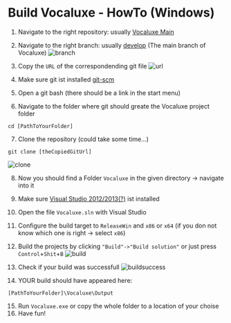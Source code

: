 # Build Vocaluxe - HowTo (Windows)

1. Navigate to the right repository: usually [Vocaluxe Main](https://github.com/Vocaluxe/Vocaluxe)
2. Navigate to the right branch: usually [develop](https://github.com/Vocaluxe/Vocaluxe/tree/develop) (The main branch of Vocaluxe)
![branch](https://cloud.githubusercontent.com/assets/5115160/4995706/bc5aa536-69c2-11e4-8534-b64573624a33.PNG)

3. Copy the `URL` of the correspondending git file
![url](https://cloud.githubusercontent.com/assets/5115160/4995708/bc5af234-69c2-11e4-91d1-112972f35f01.PNG)

4. Make sure git ist installed [git-scm](http://git-scm.com/)
5. Open a git bash (there should be a link in the start menu)
6. Navigate to the folder where git should greate the Vocaluxe project folder
```
cd [PathToYourFolder]
```
7. Clone the repository (could take some time...) 
```
git clone [theCopiedGitUrl]
```
![clone](https://cloud.githubusercontent.com/assets/5115160/4995707/bc5aa6da-69c2-11e4-95cb-71ac7b0c3fc8.png)

8. Now you should find a Folder `Vocaluxe` in the given directory -> navigate into it
9. Make sure [Visual Studio 2012/2013(?)](http://www.visualstudio.com/downloads/download-visual-studio-vs#d-express-windows-desktop) ist installed 
10. Open the file `Vocaluxe.sln` with Visual Studio
11. Configure the build target to `ReleaseWin` and `x86` or `x64` (if you don not know which one is right -> select `x86`)
12. Build the projects by clicking 
`"Build"->"Build solution"` or just press `Control`+`Shit`+`B`
![build](https://cloud.githubusercontent.com/assets/5115160/4995709/bc5b3474-69c2-11e4-9d9b-b49f8a3b315d.png)

13. Check if your build was successfull
![buildsuccess](https://cloud.githubusercontent.com/assets/5115160/4995710/bc5b4fe0-69c2-11e4-8b0f-4acaeffbc568.png)

14. YOUR build should have appeared here:
```
[PathToYourFolder]\Vocaluxe\Output
```
15. Run `Vocaluxe.exe` or copy the whole folder to a location of your choise
16. Have fun! 
